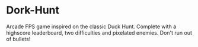 # Dork-Hunt

Arcade FPS game inspired on the classic Duck Hunt. Complete with a highscore leaderboard, two difficulties and pixelated enemies. 
Don't run out of bullets!
